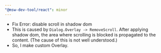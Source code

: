 ```yaml
---
"@msw-dev-tool/react": minor
---
```


- Fix Error: disable scroll in shadow dom
- This is caused by `Dialog.Overlay -> RemoveScroll`. After applying shadow dom, the area where scrolling is blocked is propagated to the content. (The cause of this is not well understood.)
- So, I make custom Overlay.
